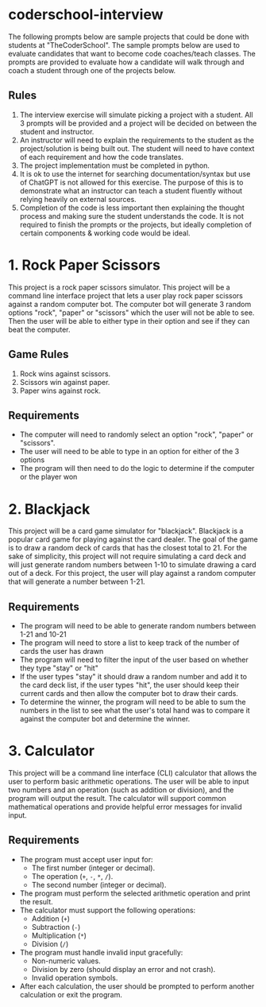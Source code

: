 # coderschool-interview

The following prompts below are sample projects that could be done with students at "TheCoderSchool". The sample prompts below are used to evaluate candidates that want to become code coaches/teach classes. The prompts are provided to evaluate how a candidate will walk through and coach a student through one of the projects below. 

## Rules

1. The interview exercise will simulate picking a project with a student. All 3 prompts will be provided and a project will be decided on between the student and instructor.
2. An instructor will need to explain the requirements to the student as the project/solution is being built out. The student will need to have context of each requirement and how the code translates. 
3. The project implementation must be completed in python.
4. It is ok to use the internet for searching documentation/syntax but use of ChatGPT is not allowed for this exercise. The purpose of this is to demonstrate what an instructor can teach a student fluently without relying heavily on external sources. 
5. Completion of the code is less important then explaining the thought process and making sure the student understands the code. It is not required to finish the prompts or the projects, but ideally completion of certain components & working code would be ideal. 


# 1. Rock Paper Scissors

This project is a rock paper scissors simulator. This project will be a command line interface project that lets a user play rock paper scissors against a random computer bot. The computer bot will generate 3 random options "rock", "paper" or "scissors" which the user will not be able to see. Then the user will be able to either type in their option and see if they can beat the computer. 

## Game Rules

1. Rock wins against scissors.
2. Scissors win against paper.
3. Paper wins against rock.

## Requirements
 
* The computer will need to randomly select an option "rock", "paper" or "scissors". 
* The user will need to be able to type in an option for either of the 3 options
* The program will then need to do the logic to determine if the computer or the player won

# 2. Blackjack

This project will be a card game simulator for "blackjack". Blackjack is a popular card game for playing against the card dealer. The goal of the game is to draw a random deck of cards that has the closest total to 21. For the sake of simplicity, this project will not require simulating a card deck and will just generate random numbers between 1-10 to simulate drawing a card out of a deck. For this project, the user will play against a random computer that will generate a number between 1-21.

## Requirements
 
* The program will need to be able to generate random numbers between 1-21 and 10-21
* The program will need to store a list to keep track of the number of cards the user has drawn
* The program will need to filter the input of the user based on whether they type "stay" or "hit"
* If the user types "stay" it should draw a random number and add it to the card deck list, if the user types "hit", the user should keep their current cards and then allow the computer bot to draw their cards.
* To determine the winner, the program will need to be able to sum the numbers in the list to see what the user's total hand was to compare it against the computer bot and determine the winner. 


# 3. Calculator

This project will be a command line interface (CLI) calculator that allows the user to perform basic arithmetic operations. The user will be able to input two numbers and an operation (such as addition or division), and the program will output the result. The calculator will support common mathematical operations and provide helpful error messages for invalid input.

## Requirements

- The program must accept user input for:
    - The first number (integer or decimal).
    - The operation (`+`, `-`, `*`, `/`).
    - The second number (integer or decimal).
- The program must perform the selected arithmetic operation and print the result.
- The calculator must support the following operations:
    - Addition (`+`)
    - Subtraction (`-`)
    - Multiplication (`*`)
    - Division (`/`)
- The program must handle invalid input gracefully:
    - Non-numeric values.
    - Division by zero (should display an error and not crash).
    - Invalid operation symbols.
- After each calculation, the user should be prompted to perform another calculation or exit the program.
